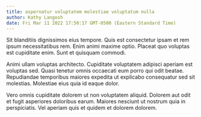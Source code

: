 ```yaml
---
title: aspernatur voluptatem molestiae voluptatum nulla
author: Kathy Langosh
date: Fri Mar 11 2022 17:50:17 GMT-0500 (Eastern Standard Time)
---
```

Sit blanditiis dignissimos eius tempore. Quis est consectetur ipsam et rem ipsum necessitatibus rem. Enim animi maxime optio. Placeat quo voluptas est cupiditate enim. Sunt et quisquam commodi.

 Animi ullam voluptas architecto. Cupiditate voluptatem adipisci aperiam est voluptas sed. Quasi tenetur omnis occaecati eum porro qui odit beatae. Repudiandae temporibus maiores expedita ut explicabo consequatur sed sit molestias. Molestiae eius quia id eaque dolor.

 Vero omnis cupiditate dolorem ut non voluptatem aliquid. Dolorem aut odit et fugit asperiores doloribus earum. Maiores nesciunt ut nostrum quia in perspiciatis. Vel aperiam quis et quidem et dolorem dolorem.
